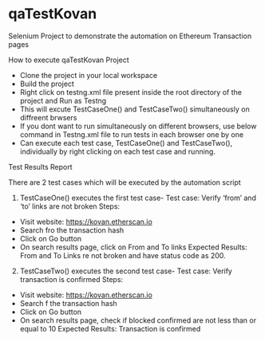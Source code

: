 # qaTestKovan
Selenium Project to demonstrate the automation on Ethereum Transaction pages

How to execute qaTestKovan Project

- Clone the project in your local workspace
- Build the project
- Right click on testng.xml file present inside the root directory of the project and Run as Testng
- This will excute TestCaseOne() and TestCaseTwo() simultaneously on diffreent brwsers
-  If you dont want to run simultaneously on different browsers, use below command in Testng.xml file to run tests in each browser one by one
     <suite name="Suite" parallel="none">
- Can execute each test case, TestCaseOne() and TestCaseTwo(), individually by right clicking on each test case and running.


Test Results Report

There are 2 test cases which will be executed by the automation script
1. TestCaseOne() executes the first test case-
Test case: Verify ‘from’ and ‘to’ links are not broken
Steps:
- Visit website: https://kovan.etherscan.io
- Search fro the transaction hash
- Click on Go button
- On search results page, click on From and To links
Expected Results: From and To Links re not broken and have status code as 200.

2. TestCaseTwo() executes the second test case-
Test case: Verify transaction is confirmed
Steps:
- Visit website: https://kovan.etherscan.io
- Search f the transaction hash
- Click on Go button
- On search results page, check if blocked confirmed are not less than or equal to 10
Expected Results: Transaction is confirmed


